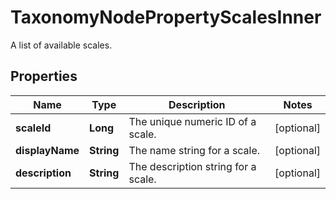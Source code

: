 

# TaxonomyNodePropertyScalesInner

A list of available scales.

## Properties

| Name | Type | Description | Notes |
|------------ | ------------- | ------------- | -------------|
|**scaleId** | **Long** | The unique numeric ID of a scale. |  [optional] |
|**displayName** | **String** | The name string for a scale. |  [optional] |
|**description** | **String** | The description string for a scale. |  [optional] |



